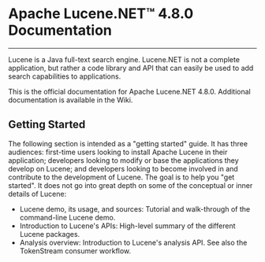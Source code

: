 Apache Lucene.NET&trade; 4.8.0 Documentation
===============

---------------

Lucene is a Java full-text search engine. Lucene.NET is not a complete application, but rather a code library and API that can easily be used to add search capabilities to applications.

This is the official documentation for Apache Lucene.NET 4.8.0. Additional documentation is available in the Wiki.

## Getting Started

The following section is intended as a "getting started" guide. It has three audiences: first-time users looking to install Apache Lucene in their application; developers looking to modify or base the applications they develop on Lucene; and developers looking to become involved in and contribute to the development of Lucene. The goal is to help you "get started". It does not go into great depth on some of the conceptual or inner details of Lucene:

* Lucene demo, its usage, and sources: Tutorial and walk-through of the command-line Lucene demo.
* Introduction to Lucene's APIs: High-level summary of the different Lucene packages.
* Analysis overview: Introduction to Lucene's analysis API. See also the TokenStream consumer workflow.